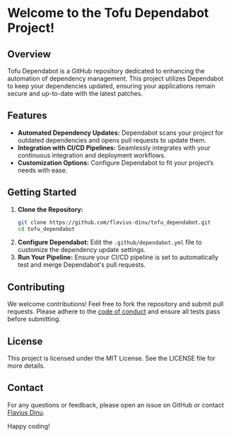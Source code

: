 
# Welcome to the Tofu Dependabot Project!

## Overview
Tofu Dependabot is a GitHub repository dedicated to enhancing the automation of dependency management. This project utilizes Dependabot to keep your dependencies updated, ensuring your applications remain secure and up-to-date with the latest patches.

## Features
- **Automated Dependency Updates:** Dependabot scans your project for outdated dependencies and opens pull requests to update them.
- **Integration with CI/CD Pipelines:** Seamlessly integrates with your continuous integration and deployment workflows.
- **Customization Options:** Configure Dependabot to fit your project’s needs with ease.

## Getting Started
1. **Clone the Repository:**
   ```bash
   git clone https://github.com/flavius-dinu/tofu_dependabot.git
   cd tofu_dependabot
   ```
2. **Configure Dependabot:** Edit the `.github/dependabot.yml` file to customize the dependency update settings.
3. **Run Your Pipeline:** Ensure your CI/CD pipeline is set to automatically test and merge Dependabot's pull requests.

## Contributing
We welcome contributions! Feel free to fork the repository and submit pull requests. Please adhere to the [code of conduct](link-to-code-of-conduct) and ensure all tests pass before submitting.

## License
This project is licensed under the MIT License. See the LICENSE file for more details.

## Contact
For any questions or feedback, please open an issue on GitHub or contact [Flavius Dinu](https://github.com/flavius-dinu).

Happy coding!
